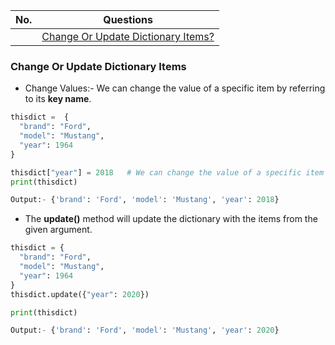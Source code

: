 |  No.  | Questions                                                                |
| :---: | ------------------------------------------------------------------------ |
|       | [Change Or Update Dictionary Items?](#change-or-update-dictionary-items) |

### Change Or Update Dictionary Items
* Change Values:- We can change the value of a specific item by referring to its **key name**.
```python
thisdict =	{
  "brand": "Ford",
  "model": "Mustang",
  "year": 1964
}

thisdict["year"] = 2018   # We can change the value of a specific item by referring to its key name.
print(thisdict)           

Output:- {'brand': 'Ford', 'model': 'Mustang', 'year': 2018}
```
* The **update()** method will update the dictionary with the items from the given argument.
```python
thisdict = {
  "brand": "Ford",
  "model": "Mustang",
  "year": 1964
}
thisdict.update({"year": 2020})

print(thisdict)

Output:- {'brand': 'Ford', 'model': 'Mustang', 'year': 2020}
```

